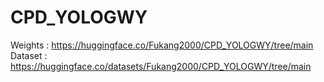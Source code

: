 # CPD_YOLOGWY
Weights : https://huggingface.co/Fukang2000/CPD_YOLOGWY/tree/main
Dataset : https://huggingface.co/datasets/Fukang2000/CPD_YOLOGWY/tree/main
